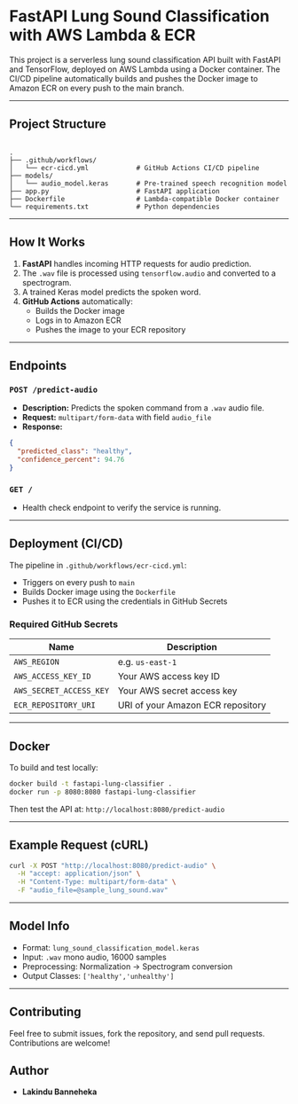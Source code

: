 # FastAPI Lung Sound Classification with AWS Lambda & ECR

This project is a serverless lung sound classification API built with FastAPI and TensorFlow, deployed on AWS Lambda using a Docker container. The CI/CD pipeline automatically builds and pushes the Docker image to Amazon ECR on every push to the main branch.

---

## Project Structure

```

.
├── .github/workflows/
│   └── ecr-cicd.yml            # GitHub Actions CI/CD pipeline
├── models/
│   └── audio_model.keras       # Pre-trained speech recognition model
├── app.py                      # FastAPI application
├── Dockerfile                  # Lambda-compatible Docker container
└── requirements.txt            # Python dependencies

````

---

## How It Works

1. **FastAPI** handles incoming HTTP requests for audio prediction.
2. The `.wav` file is processed using `tensorflow.audio` and converted to a spectrogram.
3. A trained Keras model predicts the spoken word.
4. **GitHub Actions** automatically:
   - Builds the Docker image
   - Logs in to Amazon ECR
   - Pushes the image to your ECR repository

---

## Endpoints

### `POST /predict-audio`
- **Description:** Predicts the spoken command from a `.wav` audio file.
- **Request:** `multipart/form-data` with field `audio_file`
- **Response:**
```json
{
  "predicted_class": "healthy",
  "confidence_percent": 94.76
}
````

### `GET /`

* Health check endpoint to verify the service is running.

---

## Deployment (CI/CD)

The pipeline in `.github/workflows/ecr-cicd.yml`:

* Triggers on every push to `main`
* Builds Docker image using the `Dockerfile`
* Pushes it to ECR using the credentials in GitHub Secrets

### Required GitHub Secrets

| Name                    | Description                       |
| ----------------------- | --------------------------------- |
| `AWS_REGION`            | e.g. `us-east-1`                  |
| `AWS_ACCESS_KEY_ID`     | Your AWS access key ID            |
| `AWS_SECRET_ACCESS_KEY` | Your AWS secret access key        |
| `ECR_REPOSITORY_URI`    | URI of your Amazon ECR repository |

---

## Docker

To build and test locally:

```bash
docker build -t fastapi-lung-classifier .
docker run -p 8080:8080 fastapi-lung-classifier
```

Then test the API at: `http://localhost:8080/predict-audio`

---

## Example Request (cURL)

```bash
curl -X POST "http://localhost:8080/predict-audio" \
  -H "accept: application/json" \
  -H "Content-Type: multipart/form-data" \
  -F "audio_file=@sample_lung_sound.wav"
```

---

## Model Info

* Format: `lung_sound_classification_model.keras`
* Input: `.wav` mono audio, 16000 samples
* Preprocessing: Normalization → Spectrogram conversion
* Output Classes: `['healthy','unhealthy']`

---

## Contributing
Feel free to submit issues, fork the repository, and send pull requests. Contributions are welcome!

## Author
- **Lakindu Banneheka**
